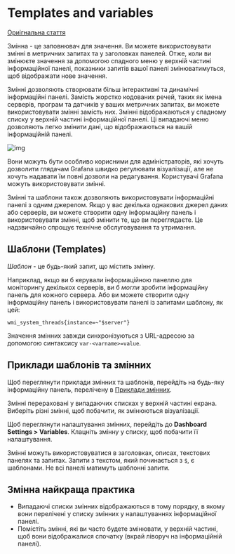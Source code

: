 # Templates and variables

[Ориігнальна стаття](https://grafana.com/docs/grafana/latest/variables/)

Змінна - це заповнювач для значення. Ви можете використовувати змінні в метричних запитах та у заголовках панелей. Отже, коли ви змінюєте значення за допомогою спадного меню у верхній частині інформаційної панелі, показники запитів вашої панелі змінюватимуться, щоб відображати нове значення.

Змінні дозволяють створювати більш інтерактивні та динамічні інформаційні панелі. Замість жорстко кодованих речей, таких як імена серверів, програм та датчиків у ваших метричних запитах, ви можете використовувати змінні замість них. Змінні відображаються у спадному списку у верхній частині інформаційної панелі. Ці випадаючі меню дозволяють легко змінити дані, що відображаються на вашій інформаційній панелі.

![img](G:\san\AKIT\ДИСЦИП\I40\GitVersion\довідн\grafana\media\variables_dashboard.png) 

Вони можуть бути особливо корисними для адміністраторів, які хочуть дозволити глядачам Grafana швидко регулювати візуалізації, але не хочуть надавати їм повні дозволи на редагування. Користувачі Grafana можуть використовувати змінні.

Змінні та шаблони також дозволяють використовувати інформаційні панелі з одним джерелом. Якщо у вас декілька однакових джерел даних або серверів, ви можете створити одну інформаційну панель і використовувати змінні, щоб змінити те, що ви переглядаєте. Це надзвичайно спрощує технічне обслуговування та утримання.

## Шаблони (Templates)

*Шаблон* - це будь-який запит, що містить змінну.

Наприклад, якщо ви б керували інформаційною панеллю для моніторингу декількох серверів, ви б *могли* зробити інформаційну панель для кожного сервера. Або ви можете створити одну інформаційну панель і використовувати панелі із запитами шаблону, як цей:

```
wmi_system_threads{instance=~"$server"}
```

Значення змінних завжди синхронізуються з URL-адресою за допомогою синтаксису `var-<varname>=value`.

## Приклади шаблонів та змінних

Щоб переглянути приклади змінних та шаблонів, перейдіть на будь-яку інформаційну панель, перелічену в [Приклади змінних](https://grafana.com/docs/grafana/latest/variables/variable-examples/).

Змінні перераховані у випадаючих списках у верхній частині екрана. Виберіть різні змінні, щоб побачити, як змінюються візуалізації.

Щоб переглянути налаштування змінних, перейдіть до **Dashboard Settings > Variables**. Клацніть змінну у списку, щоб побачити її налаштування.

Змінні можуть використовуватися в заголовках, описах, текстових панелях та запитах. Запити з текстом, який починається з `$`, є шаблонами. Не всі панелі матимуть шаблонні запити.

## Змінна найкраща практика

- Випадаючі списки змінних відображаються в тому порядку, в якому вони перелічені у списку змінних у налаштуваннях інформаційної панелі.
- Помістіть змінні, які ви часто будете змінювати, у верхній частині, щоб вони відображалися спочатку (вкрай ліворуч на інформаційній панелі).